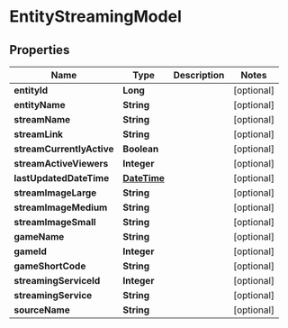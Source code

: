 
# EntityStreamingModel

## Properties
Name | Type | Description | Notes
------------ | ------------- | ------------- | -------------
**entityId** | **Long** |  |  [optional]
**entityName** | **String** |  |  [optional]
**streamName** | **String** |  |  [optional]
**streamLink** | **String** |  |  [optional]
**streamCurrentlyActive** | **Boolean** |  |  [optional]
**streamActiveViewers** | **Integer** |  |  [optional]
**lastUpdatedDateTime** | [**DateTime**](DateTime.md) |  |  [optional]
**streamImageLarge** | **String** |  |  [optional]
**streamImageMedium** | **String** |  |  [optional]
**streamImageSmall** | **String** |  |  [optional]
**gameName** | **String** |  |  [optional]
**gameId** | **Integer** |  |  [optional]
**gameShortCode** | **String** |  |  [optional]
**streamingServiceId** | **Integer** |  |  [optional]
**streamingService** | **String** |  |  [optional]
**sourceName** | **String** |  |  [optional]



